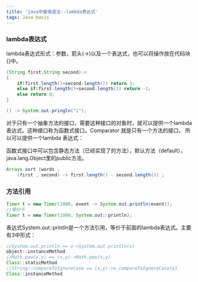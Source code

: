 ```yaml
---
title: 'java中最强语法--lambda表达式'
tags: Java basis
---
```


### lambda表达式

lambda表达式形式：参数，箭头(->)以及一个表达式，也可以将操作放在代码块{}中。

```java
(String first,String second)->
{
	if(first.length()>second.length()) return 1;
	else if(first.length()<second.length()) return -1;
	else return 0;
}

() -> System.out.pringln("i");
```

对于只有一个抽象方法的接口，需要这种接口的对象时，就可以提供一个lambda表达式。这种接口称为函数式接口。Comparator 就是只有一个方法的接口， 所以可以提供一个lambda 表达式：


函数式接口中可以包含静态方法（已经实现了的方法），默认方法（default），java.lang.Object里的public方法。

```java
Arrays.sort (words ,
	(first , second) -> first.length() - second.length()) ;
```

### 方法引用
```java
Timer t = new Timer(1000, event -> System.out.println(event));
//等价于
Timer t = new Timer(1000, System.out::println);
```



表达式System.out::println是一个方法引用，等价于前面的lambda表达式。主要有3中形式：

```java
//System.out.println == x->System.out.println(x)
object::instanceMethod
//Math.pow(x,y) == (x,y)->Math.pow(x,y)
Class::staticMethod
//String::compareToIgnoreCase == (x,y)->x.compareToIgnoreCase(y)
Class::instanceMethod
```
